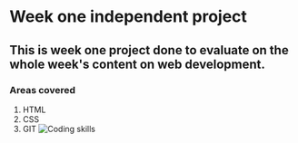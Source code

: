 # Week one independent project
This is week one project done to evaluate on the whole week's content on web development.
---
### Areas covered
1. HTML
2. CSS
3. GIT
![Coding skills](https://www.google.com/imgres?imgurl=https%3A%2F%2Fwww.interviewbit.com%2Fblog%2Fwp-content%2Fuploads%2F2021%2F10%2FHTML-and-CSS.png&imgrefurl=https%3A%2F%2Fwww.interviewbit.com%2Fblog%2Fdifference-between-html-and-css%2F&tbnid=WnrdTir4jsQiCM&vet=12ahUKEwjLjKnAzsz1AhWXZ_EDHXBjD4gQMygUegUIARCEAg..i&docid=fmlNDc_dJnrbwM&w=1024&h=604&q=html%20css%20&ved=2ahUKEwjLjKnAzsz1AhWXZ_EDHXBjD4gQMygUegUIARCEAg)
